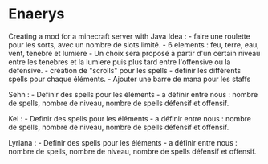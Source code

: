 # Enaerys
Creating a mod for a minecraft server with Java
Idea :
	- faire une roulette pour les sorts, avec un nombre de slots limité.
	- 6 elements : feu, terre, eau, vent, tenebre et lumiere
	- Un choix sera proposé à partir d'un certain niveau entre les tenebres et la lumiere puis plus tard entre l'offensive ou la defensive.
	- création de "scrolls" pour les spells
	- définir les différents spells pour chaque éléments.
	- Ajouter une barre de mana pour les staffs

Sehn : 
	- Definir des spells pour les éléments
	- a définir entre nous : nombre de spells, nombre de niveau, nombre de spells défensif et offensif.

Kei : 
	- Definir des spells pour les éléments
	- a définir entre nous : nombre de spells, nombre de niveau, nombre de spells défensif et offensif.

Lyriana :
	- Definir des spells pour les éléments
	- a définir entre nous : nombre de spells, nombre de niveau, nombre de spells défensif et offensif.